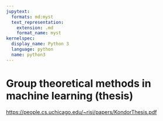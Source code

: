 ```yaml
---
jupytext:
  formats: md:myst
  text_representation:
    extension: .md
    format_name: myst
kernelspec:
  display_name: Python 3
  language: python
  name: python3
---
```


# Group theoretical methods in machine learning (thesis)

https://people.cs.uchicago.edu/~risi/papers/KondorThesis.pdf